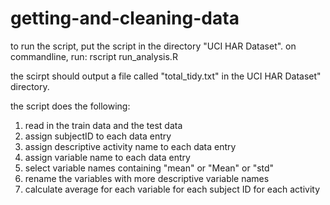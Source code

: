 # getting-and-cleaning-data

to run the script, put the script in the directory "UCI HAR Dataset".
on commandline, run:
rscript run_analysis.R

the scirpt should output a file called "total_tidy.txt" in the UCI HAR Dataset" directory.

the script does the following:

1. read in the train data and the test data
2. assign subjectID to each data entry
3. assign descriptive activity name to each data entry
4. assign variable name to each data entry
5. select variable names containing "mean" or "Mean" or "std"
6. rename the variables with more descriptive variable names
7. calculate average for each variable for each subject ID for each activity
